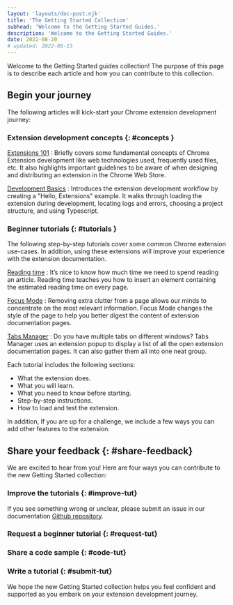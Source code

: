 ```yaml
---
layout: 'layouts/doc-post.njk'
title: 'The Getting Started Collection'
subhead: 'Welcome to the Getting Started Guides.'
description: 'Welcome to the Getting Started Guides.'
date: 2022-08-20
# updated: 2022-06-13
---
```



Welcome to the Getting Started guides collection! The purpose of this page is to describe each article and how you can contribute to this collection.

## Begin your journey

The following articles will kick-start your Chrome extension development journey:

### Extension development concepts {: #concepts }

[Extensions 101][doc-ext-101]
: Briefly covers some fundamental concepts of Chrome Extension development like web technologies
used,  frequently used files, etc. It also highlights important guidelines to be aware of when
designing and distributing an extension in the Chrome Web Store. 

[Development Basics][doc-dev-basics]
: Introduces the extension development workflow by creating a "Hello, Extensions" example. It walks
through loading the extension during development, locating logs and errors, choosing a project
structure, and using Typescript.

### Beginner tutorials {: #tutorials }

The following step-by-step tutorials cover some common Chrome extension use-cases. In addition,
using these extensions will improve your experience with the extension documentation.

[Reading time][tut-reading-time]
: It’s nice to know how much time we need to spend reading an article. Reading time teaches you how
to insert an element containing the estimated reading time on every page.

[Focus Mode][tut-focus-mode]
: Removing extra clutter from a page allows our minds to concentrate on the most relevant
information. Focus Mode changes the style of the page to help you better digest the content of
extension documentation pages.

[Tabs Manager][tut-tabs-manager]
: Do you have multiple tabs on different windows? Tabs Manager uses an extension popup to display a
list of all the open extension documentation pages. It can also gather them all into one neat group. 

Each tutorial includes the following sections:

- What the extension does.
- What you will learn.
- What you need to know before starting.
- Step-by-step instructions. 
- How to load and test the extension.

In addition, If you are up for a challenge, we include a few ways you can add other features to the
extension.

## Share your feedback {: #share-feedback}

We are excited to hear from you! Here are four ways you can contribute to the new Getting Started
collection:

### Improve the tutorials {: #improve-tut}

If you see something wrong or unclear, please submit an issue in our documentation [Github repository][github-ext-doc].

### Request a beginner tutorial {: #request-tut}

<!-- TODO: Add instructions inline or send to guideline doc -->

### Share a code sample {: #code-tut}

<!-- TODO: Add instructions inline or send to guideline doc -->


### Write a tutorial {: #submit-tut}

<!-- TODO: Add instructions inline or send to guideline doc -->

We hope the new Getting Started collection helps you feel confident and supported as you embark on your extension development journey.

[doc-ext-101]: /docs/extensions/mv3/getstarted/extensions-101
[doc-dev-basics]: /docs/extensions/mv3/getstarted/development-basics
[github-ext-doc]: https://github.com/GoogleChrome/developer.chrome.com
[tut-focus-mode]: /docs/extensions/mv3/getstarted/tut-focus-mode
[tut-reading-time]: /docs/extensions/mv3/getstarted/tut-reading-time
[tut-tabs-manager]: /docs/extensions/mv3/getstarted/tut-tabs-manager

